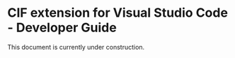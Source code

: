 # CIF extension for Visual Studio Code - Developer Guide

This document is currently under construction.
